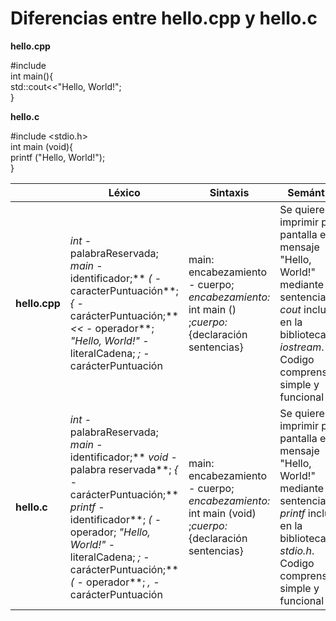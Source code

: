 # Diferencias entre hello.cpp y hello.c 

**hello.cpp** 

#include <iostream>  
int main(){  
	std::cout<<"Hello, World!";  
}  

**hello.c**  

#include <stdio.h>  
int main (void){  
	printf ("Hello, World!");  
}
  
  
|| Léxico | Sintaxis | Semántica |
|--|--|--|--|  
|**hello.cpp**|*int* - palabraReservada; *main* - identificador;** *(* - caracterPuntuación**;*{* - carácterPuntuación;** *<<* - operador**; *"Hello, World!"* - literalCadena; *;* - carácterPuntuación| main: encabezamiento - cuerpo; *encabezamiento:* int main () ;*cuerpo:* {declaración sentencias} |Se quiere imprimir por pantalla el mensaje "Hello, World!" mediante la sentencia *cout* incluida en la biblioteca *iostream*. Codigo comprensible, simple y funcional|  
|**hello.c**|*int* - palabraReservada; *main* - identificador;** *void* - palabra reservada**; *{* - carácterPuntuación;** *printf* -identificador**; *(* - operador; *"Hello, World!"* - literalCadena; *;* - carácterPuntuación;** *(* - operador**; *,* - carácterPuntuación| main: encabezamiento - cuerpo; *encabezamiento:* int main (void) ;*cuerpo:* {declaración sentencias} |Se quiere imprimir por pantalla el mensaje "Hello, World!" mediante la sentencia *printf* incluida en la biblioteca *stdio.h*. Codigo comprensible, simple y funcional|
